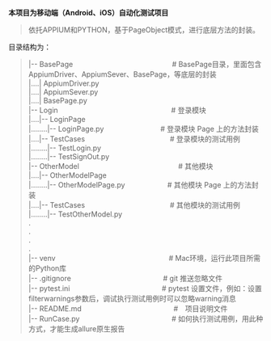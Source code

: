 **本项目为移动端（Android、iOS）自动化测试项目**


> 依托APPIUM和PYTHON，基于PageObject模式，进行底层方法的封装。

目录结构为：

> |-- BasePage　　　　　　　　　　　　　　# BasePage目录，里面包含AppiumDriver、AppiumSever、BasePage，等底层的封装  
> |....| AppiumDriver.py  
> |....| AppiumSever.py  
> |....| BasePage.py  
> |-- Login　　　　　　　　　　　　　　　　# 登录模块  
> |....|-- LoginPage  
> |........|-- LoginPage.py　　　　　　　　# 登录模块 Page 上的方法封装  
> |....|-- TestCases　　　　　　　　　　　　# 登录模块的测试用例  
> |........|-- TestLogin.py  
> |........|-- TestSignOut.py  
> |-- OtherModel　　　　　　　　　　　　　　# 其他模块  
> |....|-- OtherModelPage  
> |........|-- OtherModelPage.py　　　　　　# 其他模块 Page 上的方法封装  
> |....|-- TestCases　　　　　　　　　　　　# 其他模块的测试用例  
> |........|-- TestOtherModel.py  
> .  
> .  
> .  
> .  
> |-- venv　　　　　　　　　　　　　　　　# Mac环境，运行此项目所需的Python库  
> |-- .gitignore　　　　　　　　　　　　　# git 推送忽略文件  
> |-- pytest.ini　　　　　　　　　　　　　# pytest 设置文件，例如：设置filterwarnings参数后，调试执行测试用例时可以忽略warning消息  
> |-- README.md　　　　　　　　　　　　　#　项目说明文件  
> |-- RunCase.py　　　　　　　　　　　　　# 如何执行测试用例，用此种方式，才能生成allure原生报告 
 


